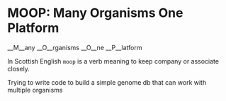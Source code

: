 # MOOP: Many Organisms One Platform
__M__any 
__O__rganisms
__O__ne
__P__latform

In Scottish English `moop` is a verb meaning to keep company or associate closely. 

Trying to write code to build a simple genome db that can work with multiple organisms
